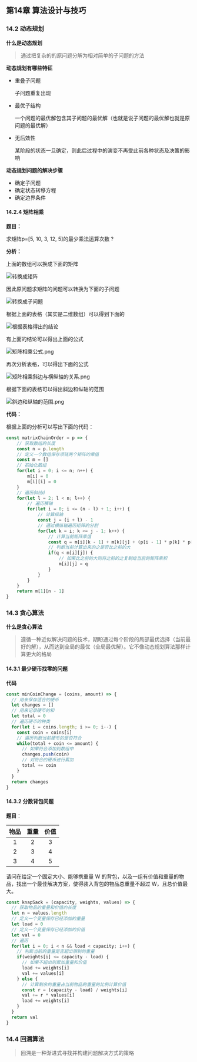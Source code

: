 ## 第14章 算法设计与技巧

### 14.2 动态规划

**什么是动态规划**

> 通过把复杂的的原问题分解为相对简单的子问题的方法

**动态规划有哪些特征**

- 重叠子问题

  子问题重复出现

- 最优子结构

  一个问题的最优解包含其子问题的最优解（也就是说子问题的最优解也就是原问题的最优解）

- 无后效性

  某阶段的状态一旦确定，则此后过程中的演变不再受此前各种状态及决策的影响

**动态规划问题的解决步骤**

- 确定子问题
- 确定状态转移方程
- 确定边界条件

#### 14.2.4 矩阵相乘

**题目：**

求矩阵p=[5, 10, 3, 12, 5]的最少乘法运算次数 ?

**分析：**

上面的数组可以换成下面的矩阵

![转换成矩阵](./img/14/矩阵的示意.png)

因此原问题求矩阵的问题可以转换为下面的子问题

![转换成子问题](./img/14/转换成子问题.png)

根据上面的表格（其实是二维数组）可以得到下面的

![根据表格得出的结论](./img/14/根据表格得出的结论.png)

有上面的结论可以得出上面的公式

![矩阵相乘公式.png](./img/14/矩阵相乘公式.png)

再次分析表格，可以得出下面的公式

![矩阵相乘斜边与横纵轴的关系.png](./img/14/矩阵相乘斜边与横纵轴的关系.png)

根据下面的表格可以得出斜边和纵轴的范围

![斜边和纵轴的范围.png](./img/14/斜边和纵轴的范围.png)

**代码：**

根据上面的分析可以写出下面的代码：

```js
const matrixChainOrder = p => {
    // 获取数组的长度
    const n = p.length
    // 定义一个数组保存项链两个矩阵的乘值
    const m = []
    // 初始化数组
    for(let i = 0; i <= n; n++) {
        m[i] = 0
        m[i][i] = 0
    }
    // 遍历斜线d
    for(let l = 2; l < n; l++) {
        // 遍历横轴
        for(let i = 0; i <= (n - l) + 1; i++) {
            // 计算纵轴
            const j = (i + l) - 1
            // 通过横纵轴遍历矩阵的分割
            for(let k = i; k <= j - 1; k++) {
                // 计算当前矩阵乘值
                const q = m[i][k - 1] + m[k][j] + (p[i - 1] * p[k] * p[j])
                // 判断当前计算出来的之是否比之前的大
                if(q < m[i][j]) {
                    // 如果比之前的大则将之前的之复制给当前的矩阵乘积
                    m[i][j] = q
                }
            }
        }
    }
    return m[1][n - 1]
}
```

### 14.3 贪心算法

**什么是贪心算法**

> 遵循一种近似解决问题的技术，期盼通过每个阶段的局部最优选择（当前最好的解），从而达到全局的最优（全局最优解）。它不像动态规划算法那样计算更大的格局

#### 14.3.1 最少硬币找零的问题

**代码**

~~~js
const minCoinChange = (coins, amount) => {
  // 用来保存适合的硬币
  let changes = []
  // 用来记录硬币的和
  let total = 0
  // 遍历硬币的种类
  for(let i = coins.length; i >= 0; i--) {
    const coin = coins[i]
    // 遍历判断当前硬币的是否符合
    while(total + coin <= amount) {
      // 如果符合添加到数组中
      changes.push(coin)
      // 对符合的硬币进行累加
      total += coin
    }
  }
  return changes
}
~~~

#### 14.3.2 分数背包问题 

**题目**：

| 物品 | 重量 | 价值 |
| :--: | :--: | :--: |
|  1   |  2   |  3   |
|  2   |  3   |  4   |
|  3   |  4   |  5   |

请问在给定一个固定大小、能够携重量 W 的背包，以及一组有价值和重量的物品，找出一个最佳解决方案，使得装入背包的物品总重量不超过 W，且总价值最大。

~~~js
const knapSack = (capacity, weights, values) => {
  // 获取物品的重量和价值的长度
  let n = values.length
  // 定义一个变量保存已经添加的重量
  let load = 0
  // 定义一个变量保存已经添加的价值
  let val = 0
  // 遍历
  for(let i = 0; i < n && load < capacity; i++) {
    // 判断当前的重量是否超出限制的重量
    if(weights[i] <= capacity - load) {
      // 如果不超出则累加重量和价值
      load += weights[i]
      val += values[i]
    } else {
      // 计算剩余的重量占当前物品的重量的比例计算价值
      const r = (capacity - load) / weights[i]
      val += r * values[i]
      load += weights[i]
    }
  }
  return val
}
~~~

###  14.4 回溯算法

> 回溯是一种渐进式寻找并构建问题解决方式的策略 
